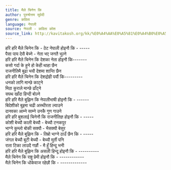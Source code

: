 ```yaml
---
title: मैले चिनेन कि
author: पुरुषोत्तम सुवेदी
genre: कविता
language: नेपाली
source: नेपाली - कविता कोश
source_link: http://kavitakosh.org/kk/%E0%A4%AA%E0%A5%81%E0%A4%B0%E0%A5%81%E0%A4%B7%E0%A5%8B%E0%A4%A4%E0%A5%8D%E0%A4%A4%E0%A4%AE_%E0%A4%B8%E0%A5%81%E0%A4%B5%E0%A5%87%E0%A4%A6%E0%A5%80
---
```


हरि हरि मैले चिनेन कि - ठेट नेपाली होइनौ कि - -----  
पैसा पाय देसै बेच्ने - नेता भए जनतै भुल्ने  
हरि हरि मैले चिनेन कि देशका नेता होइनौ कि-------  
कसो गर्दा के हुने हो केही थाहा छैन  
राजनीतिमै बुढा भयौ देशमा शान्ति छैन  
हरि हरि मैले चिनेन कि देशद्रोही पर्यौ कि---------  
धनको लागि मान्छे काट्ने  
मिठा कुराले मान्छे ढाँट्ने  
सपथ खाँदा हिन्दी बोल्ने  
हरि हरि मैले बुझिन कि नेपालीभाषी होइनौ कि - ------  
बिदेशीको बुइमा चढी अस्थीरता ल्याउने  
दानवका आम्ने साम्ने उनकै गुण गाउने  
हरि हरि बुशलाई चिनेनौ कि राजनीतिज्ञ होइनौ कि - -----  
कोशी बेच्यौ काली बेच्यौ - बेच्यौ टनकपुर  
भाग्ने कुम्लो बोकी सक्यौ - भैसक्यौ बेसुर  
हरि हरि मैले बुझिन कि - तिम्रो भाग्ने ठाउँ छैन कि - -----  
जंगल बेच्यौ बुटी बेच्यौ - बेच्यौ मुर्ती पनि  
राता टिका लाउदै गर्छौ - मै हुँ हिन्दू भनी  
हरि हरि मैले बुझिन कि असली हिन्दू होइनौ कि - ----------  
मैले चिनेन कि राष्ट्र प्रेमी होइनौ कि - ------------  
मैले चिनेन कि धोकेवाज रहेछौ कि - -------------
